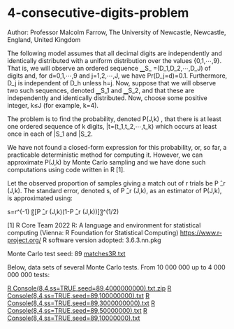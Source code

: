 # 4-consecutive-digits-problem

Author: Professor Malcolm Farrow, The University of Newcastle, Newcastle, England, United Kingdom

The following model assumes that all decimal digits are independently and identically distributed with a uniform distribution over the values {0,1,⋯,9}. That is, we will observe an ordered sequence ▁S_ =(D_1,D_2,⋯,D_J) of digits and, for d=0,1,⋯,9 and j=1,2,⋯,J, we have Pr⁡(D_j=d)=0.1.  Furthermore, D_j is independent of D_h unless h=j. Now, suppose that we will observe two such sequences, denoted ▁S_1 and ▁S_2, and that these are independently and identically distributed. Now, choose some positive integer, k≤J (for example, k=4). 

The problem is to find the probability, denoted P(J,k) , that there is at least one ordered sequence of k digits, |t=(t_1,t_2,⋯,t_k) which occurs at least once in each of |S_1 and |S_2.

We have not found a closed-form expression for this probability, or, so far, a practicable deterministic method for computing it. However, we can approximate P(J,k)  by Monte Carlo sampling and we have done such computations using code written in R [1]. 

Let the observed proportion of samples giving a match out of r trials be P ̂_r (J,k). The standard error, denoted s, of P ̂_r (J,k), as an estimator of P(J,k), is approximated using: 

s=r^(-1) 〖[P ̂_r (J,k)(1-P ̂_r (J,k))]〗^(1/2)

[1]  R Core Team 2022 R: A language and environment for statistical computing (Vienna: R Foundation for Statistical Computing) https://www.r-project.org/
R software version adopted:  3.6.3.nn.pkg

Monte Carlo test seed:       89   [matches3R.txt](https://github.com/ralfanop/4-consecutive-digits-problem/files/11359338/matches3R.txt)

Below, data sets of several Monte Carlo tests. From 10 000 000 up to 4 000 000 000 tests:

[R Console(8,4,ss=TRUE,seed=89,4000000000).txt.zip](https://github.com/ralfanop/4-consecutive-digits-problem/files/11359358/R.Console.8.4.ss.TRUE.seed.89.4000000000.txt.zip)
[R Console(8,4,ss=TRUE,seed=89,100000000).txt](https://github.com/ralfanop/4-consecutive-digits-problem/files/11359359/R.Console.8.4.ss.TRUE.seed.89.100000000.txt)
[R Console(8,4,ss=TRUE,seed=89,3000000000).txt](https://github.com/ralfanop/4-consecutive-digits-problem/files/11359360/R.Console.8.4.ss.TRUE.seed.89.3000000000.txt)
[R Console(8,4,ss=TRUE,seed=89,50000000).txt](https://github.com/ralfanop/4-consecutive-digits-problem/files/11359362/R.Console.8.4.ss.TRUE.seed.89.50000000.txt)
[R Console(8,4,ss=TRUE,seed=89,10000000).txt](https://github.com/ralfanop/4-consecutive-digits-problem/files/11359363/R.Console.8.4.ss.TRUE.seed.89.10000000.txt)
